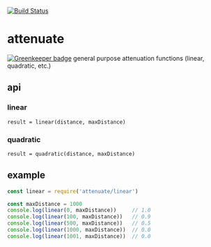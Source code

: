 [![Build Status](https://travis-ci.org/mreinstein/attenuate.svg?branch=master)](https://travis-ci.org/mreinstein/attenuate)

# attenuate

[![Greenkeeper badge](https://badges.greenkeeper.io/mreinstein/attenuate.svg)](https://greenkeeper.io/)
general purpose attenuation functions (linear, quadratic, etc.)

## api

### linear
`result = linear(distance, maxDistance)`

### quadratic
`result = quadratic(distance, maxDistance)`


## example

```javascript
const linear = require('attenuate/linear')

const maxDistance = 1000
console.log(linear(0, maxDistance))     // 1.0
console.log(linear(100, maxDistance))   // 0.9
console.log(linear(500, maxDistance))   // 0.5
console.log(linear(1000, maxDistance))  // 0.0
console.log(linear(1001, maxDistance))  // 0.0
```
